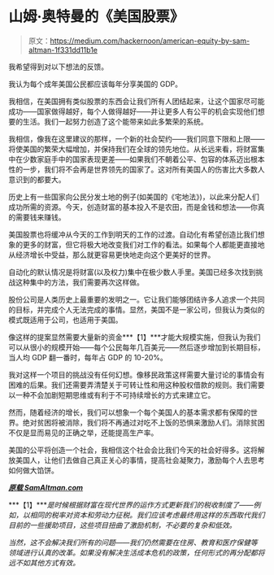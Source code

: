 # 山姆·奥特曼的《美国股票》

> 原文：<https://medium.com/hackernoon/american-equity-by-sam-altman-1f331dd11b1e>

我希望得到对以下想法的反馈。

我认为每个成年美国公民都应该每年分享美国的 GDP。

我相信，在美国拥有类似股票的东西会让我们所有人团结起来，让这个国家尽可能成功——国家做得越好，每个人做得越好——并让更多人有公平的机会实现他们想要的生活。我们一起努力创造了这个能带来如此多繁荣的系统。

我相信，像我在这里建议的那样，一个新的社会契约——我们同意下限和上限——将使美国的繁荣大幅增加，并保持我们在全球的领先地位。从长远来看，将财富集中在少数家庭手中的国家表现更差——如果我们不朝着公平、包容的体系迈出根本性的一步，我们将不会再是世界领先的国家了。这对所有美国人的伤害比大多数人意识到的都要大。

历史上有一些国家向公民分发土地的例子(如美国的《宅地法》)，以此来分配人们成功所需的资源。今天，创造财富的基本投入不是农田，而是金钱和想法——你真的需要钱来赚钱。

美国股票也将缓冲从今天的工作到明天的工作的过渡。自动化有希望创造比我们想象的更多的财富，但它将极大地改变我们对工作的看法。如果每个人都能更直接地从经济增长中受益，那么就更容易更快地走向这个更美好的世界。

自动化的默认情况是将财富(以及权力)集中在极少数人手里。美国已经多次找到挑战这种集中的方法，我们需要再次这样做。

股份公司是人类历史上最重要的发明之一。它让我们能够团结许多人追求一个共同的目标，并完成个人无法完成的事情。显然，美国不是一家公司，但我认为类似的模式既适用于公司，也适用于美国。

像这样的提案显然需要大量新的资金***【1】***才能大规模实施，但我认为我们可以从很小的规模开始——每个公民每年几百美元——然后逐步增加到长期目标，当人均 GDP 翻一番时，每年占 GDP 的 10-20%。

我对这样一个项目的挑战没有任何幻想。像移民政策这样需要大量讨论的事情会有困难的后果。我们还需要弄清楚关于可转让性和用这种股权借款的规则。我们需要以一种不会加剧短期思维或有利于不可持续增长的方式来建立它。

然而，随着经济的增长，我们可以想象一个每个美国人的基本需求都有保障的世界。绝对贫困将被消除，我们将不再通过对吃不上饭的恐惧来激励人们。消除贫困不仅是显而易见的正确之举，还能提高生产率。

美国的公平将创造一个社会，我相信这个社会会比我们今天的社会好得多。这将解放美国人，让他们去做自己真正关心的事情，提高社会凝聚力，激励每个人去思考如何做大馅饼。

[***原载 SamAltman.com***](http://blog.samaltman.com/american-equity/?ref=hackernoon)

***【1】****是时候根据财富在现代世界的运作方式更新我们的税收制度了——例如，以相同的税率对资本和劳动力征税。我们应该考虑最终用这样的东西取代我们目前的一些援助项目，这些项目扭曲了激励机制，不必要的复杂和低效。*

*当然，这不会解决我们所有的问题——我们仍然需要在住房、教育和医疗保健等领域进行认真的改革。如果没有解决生活成本危机的政策，任何形式的再分配都将远不如其他方式有效。*